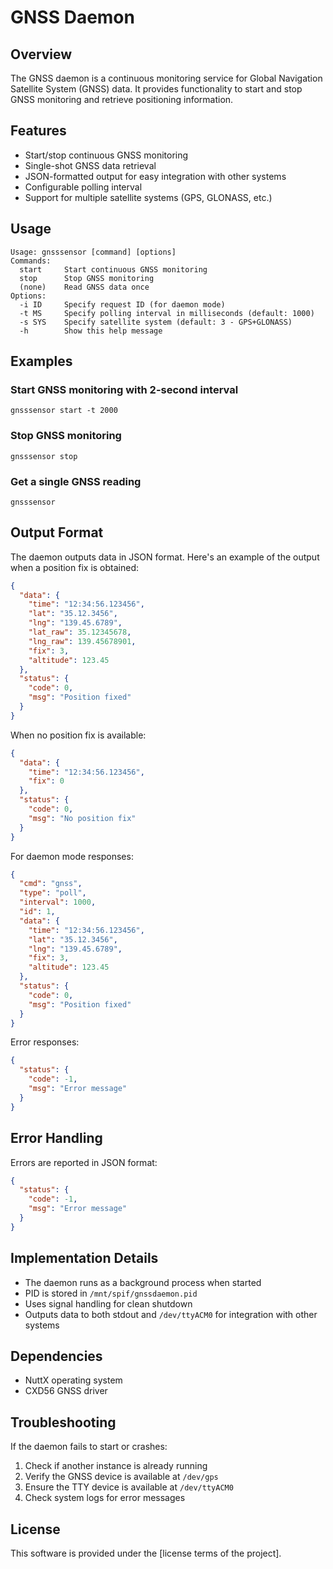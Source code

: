 
# GNSS Daemon

## Overview

The GNSS daemon is a continuous monitoring service for Global Navigation Satellite System (GNSS) data. It provides functionality to start and stop GNSS monitoring and retrieve positioning information.

## Features

- Start/stop continuous GNSS monitoring
- Single-shot GNSS data retrieval
- JSON-formatted output for easy integration with other systems
- Configurable polling interval
- Support for multiple satellite systems (GPS, GLONASS, etc.)

## Usage

```
Usage: gnsssensor [command] [options]
Commands:
  start     Start continuous GNSS monitoring
  stop      Stop GNSS monitoring
  (none)    Read GNSS data once
Options:
  -i ID     Specify request ID (for daemon mode)
  -t MS     Specify polling interval in milliseconds (default: 1000)
  -s SYS    Specify satellite system (default: 3 - GPS+GLONASS)
  -h        Show this help message
```

## Examples

### Start GNSS monitoring with 2-second interval
```
gnsssensor start -t 2000
```

### Stop GNSS monitoring
```
gnsssensor stop
```

### Get a single GNSS reading
```
gnsssensor
```

## Output Format

The daemon outputs data in JSON format. Here's an example of the output when a position fix is obtained:

```json
{
  "data": {
    "time": "12:34:56.123456",
    "lat": "35.12.3456",
    "lng": "139.45.6789",
    "lat_raw": 35.12345678,
    "lng_raw": 139.45678901,
    "fix": 3,
    "altitude": 123.45
  },
  "status": {
    "code": 0,
    "msg": "Position fixed"
  }
}
```

When no position fix is available:

```json
{
  "data": {
    "time": "12:34:56.123456",
    "fix": 0
  },
  "status": {
    "code": 0,
    "msg": "No position fix"
  }
}
```

For daemon mode responses:

```json
{
  "cmd": "gnss",
  "type": "poll",
  "interval": 1000,
  "id": 1,
  "data": {
    "time": "12:34:56.123456",
    "lat": "35.12.3456",
    "lng": "139.45.6789",
    "fix": 3,
    "altitude": 123.45
  },
  "status": {
    "code": 0,
    "msg": "Position fixed"
  }
}
```

Error responses:

```json
{
  "status": {
    "code": -1,
    "msg": "Error message"
  }
}
```

## Error Handling

Errors are reported in JSON format:

```json
{
  "status": {
    "code": -1,
    "msg": "Error message"
  }
}
```

## Implementation Details

- The daemon runs as a background process when started
- PID is stored in `/mnt/spif/gnssdaemon.pid`
- Uses signal handling for clean shutdown
- Outputs data to both stdout and `/dev/ttyACM0` for integration with other systems

## Dependencies

- NuttX operating system
- CXD56 GNSS driver

## Troubleshooting

If the daemon fails to start or crashes:
1. Check if another instance is already running
2. Verify the GNSS device is available at `/dev/gps`
3. Ensure the TTY device is available at `/dev/ttyACM0`
4. Check system logs for error messages

## License

This software is provided under the [license terms of the project].
